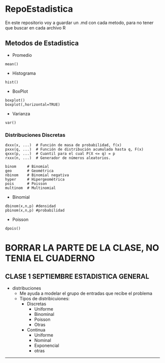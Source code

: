 
# RepoEstadistica
En este repositorio voy a guardar un .md con cada metodo, para no tener que buscar en cada archivo R

## Metodos de Estadistica
- Promedio 
~~~
mean()
~~~
- Histograma
~~~
hist()
~~~
- BoxPlot
~~~
boxplot()
boxplot(,horizontal=TRUE)
~~~
- Varianza
~~~
var()
~~~

### Distribuciones Discretas
~~~
dxxx(x, ...)  # Función de masa de probabilidad, f(x)
pxxx(q, ...)  # Función de distribución acumulada hasta q, F(x)
qxxx(p, ...)  # Cuantil para el cual P(X <= q) = p
rxxx(n, ...)  # Generador de números aleatorios.
~~~
~~~
binom     # Binomial
geo       # Geométrica
nbinom    # Binomial negativa
hyper     # Hipergeométrica
pois      # Poisson
multinom  # Multinomial
~~~
- Binomial 
~~~
dbinom(x,n,p) #densidad
pbinom(x,n,p) #probabilidad
~~~
- Poisson
~~~
dpois()
~~~












# BORRAR LA PARTE DE LA CLASE, NO TENIA EL CUADERNO
## CLASE 1 SEPTIEMBRE ESTADISTICA GENERAL
- distribuciones
  - Me ayuda a modelar el grupo de entradas que recibe el problema
  - Tipos de distribicuiones:
    - Discretas
      - Uniforme
      - Binominal
      - Poisson 
      - Otras
    - Continua 
      - Uniforme 
      - Nominal
      - Exponencial
      - otras
--- 
